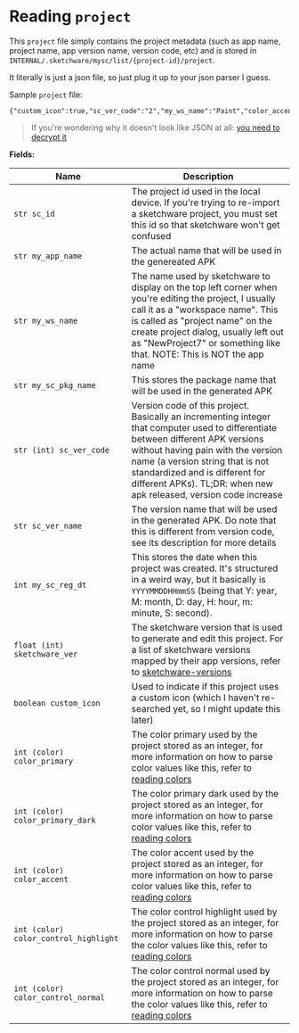 # Reading `project`
This `project` file simply contains the project metadata (such as app name, project name, app version name, version code, etc) and is stored in `INTERNAL/.sketchware/mysc/list/{project-id}/project`.

It literally is just a json file, so just plug it up to your json parser I guess.

Sample `project` file:
```
{"custom_icon":true,"sc_ver_code":"2","my_ws_name":"Paint","color_accent":-1.6740915E7,"my_app_name":"SketchOn","sc_ver_name":"2.0","sc_id":"721","color_primary":-1.6740915E7,"color_control_highlight":5.36907213E8,"color_control_normal":-1.1026706E7,"sketchware_ver":150.0,"my_sc_reg_dt":"20190825022703","my_sc_pkg_name":"com.siglar.sketchon","color_primary_dark":-1.674323E7}
```

> If you're wondering why it doesn't look like JSON at all: [you need to decrypt it](../reading-a-sketchware-project.md#Decrypting)

**Fields:**

| Name | Description |
| ---- | ----------- |
| `str sc_id` | The project id used in the local device. If you're trying to re-import a sketchware project, you must set this id so that sketchware won't get confused |
| `str my_app_name` | The actual name that will be used in the genereated APK |
| `str my_ws_name` | The name used by sketchware to display on the top left corner when you're editing the project, I usually call it as a "workspace name". This is called as "project name" on the create project dialog, usually left out as "NewProject7" or something like that. NOTE: This is NOT the app name |
| `str my_sc_pkg_name` | This stores the package name that will be used in the generated APK |
| `str (int) sc_ver_code` | Version code of this project. Basically an incrementing integer that computer used to differentiate between different APK versions without having pain with the version name (a version string that is not standardized and is different for different APKs). TL;DR: when new apk released, version code increase |
| `str sc_ver_name` | The version name that will be used in the generated APK. Do note that this is different from version code, see its description for more details |
| `int my_sc_reg_dt` | This stores the date when this project was created. It's structured in a weird way, but it basically is `YYYYMMDDHHmmSS` (being that Y: year, M: month, D: day, H: hour, m: minute, S: second). |
| `float (int) sketchware_ver` | The sketchware version that is used to generate and edit this project. For a list of sketchware versions mapped by their app versions, refer to [sketchware-versions](../sketchware-versions.md) |
| `boolean custom_icon` | Used to indicate if this project uses a custom icon (which I haven't re-searched yet, so I might update this later) |
| `int (color) color_primary` | The color primary used by the project stored as an integer, for more information on how to parse color values like this, refer to [reading colors](../reading-colors.md) |
| `int (color) color_primary_dark` | The color primary dark used by the project stored as an integer, for more information on how to parse color values like this, refer to [reading colors](../reading-colors.md) |
| `int (color) color_accent` | The color accent used by the project stored as an integer, for more information on how to parse color values like this, refer to [reading colors](../reading-colors.md) |
| `int (color) color_control_highlight` | The color control highlight used by the project stored as an integer, for more information on how to parse the color values like this, refer to [reading colors](../reading-colors.md) |
| `int (color) color_control_normal` | The color control normal used by the project stored as an integer, for more information on how to parse the color values like this, refer to [reading colors](../reading-colors.md) |
